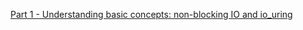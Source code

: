 [Part 1 - Understanding basic concepts: non-blocking IO and io_uring](learning-io_uring-with-ChatGPT-part1.md)